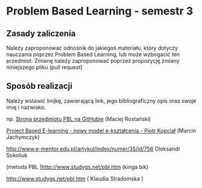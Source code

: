 # Problem Based Learning - semestr 3

## Zasady zaliczenia
Należy zaproponować odnośnik do jakiegoś materiału, który dotyczy nauczania poprzez Problem Based Learning, lub może wzbogacić ten przedmiot.
Zmianę należy zaproponować poprzez propozycję zmiany niniejszego pliku (pull request)

## Sposób realizacji
Należy wstawić linijkę, zawierającą link, jego bibliograficzny opis oraz swoje imię i nazwisko.

np. [Strona przedmiotu PBL na GitHubie](https://github.com/MRostanski/PBL_3/) (Maciej Rostański)

[Project Based E-learning - nowy model e-kształcenia - Piotr Kopciał](http://www.e-mentor.edu.pl/artykul/index/numer/35/id/756) (Marcin Jachymczyk)

http://www.e-mentor.edu.pl/artykul/index/numer/35/id/756 Oleksandr Sokoliuk

[metoda PBL ]http://www.studygs.net/pbl.htm (kinga bik)

http://www.studygs.net/pbl.htm ( Klaudia Stradomska )
